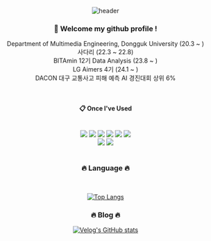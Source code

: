 <div align="center"> 

![header](https://capsule-render.vercel.app/api?type=cylinder&color=000000&height=150&section=header&text=ComputerVision&fontColor=ffffff&fontSize=70&animation=fadeIn&fontAlignY=55&desc=%20&descAlignY=62&descAlign=62)
  
### :wave:  Welcome my github profile !

Department of Multimedia Engineering, Dongguk University (20.3 ~ )
<br/>
사다리 (22.3 ~ 22.8)
<br/>
BITAmin 12기 Data Analysis (23.8 ~ )
<br/>
LG Aimers 4기 (24.1 ~ )
<br/>
DACON 대구 교통사고 피해 예측 AI 경진대회 상위 6%

  
 <br/>
  
####  :clipboard: Once I've Used 
  
 <br/>
  
<img src="https://img.shields.io/badge/Python-007396?style=for-the-badge&logo=Java&logoColor=white">
<img src="https://img.shields.io/badge/C/C++-F7DF1E?style=for-the-badge&logo=JavaScript&logoColor=white">
<img src="https://img.shields.io/badge/opencv-F80000?style=for-the-badge&logo=Oracle&logoColor=white"> 
<img src="https://img.shields.io/badge/Pytorch-6DB33F?style=for-the-badge&logo=Spring&logoColor=white">
<img src="https://img.shields.io/badge/Colab-E34F26?style=for-the-badge&logo=HTML5&logoColor=white">
<img src="https://img.shields.io/badge/VSCode-1572B6?style=for-the-badge&logo=CSS3&logoColor=white"> <br>
<img src="https://img.shields.io/badge/github-181717?style=for-the-badge&logo=github&logoColor=white">
<img src="https://img.shields.io/badge/velog-4479A1?style=for-the-badge&logo=MySQL&logoColor=white">
 
   <br/>
   <br/>
 
### 🔥 Language 🔥
  <br/>
  
[![Top Langs](https://github-readme-stats.vercel.app/api/top-langs/?username=minmaxHong&layout=compact)](https://github.com/anuraghazra/github-readme-stats)

### 🔥 Blog 🔥

[![Velog's GitHub stats](https://velog-readme-stats.vercel.app/api?name=landsky1234)](https://github.com/eungyeole/velog-readme-stats)
</div>
